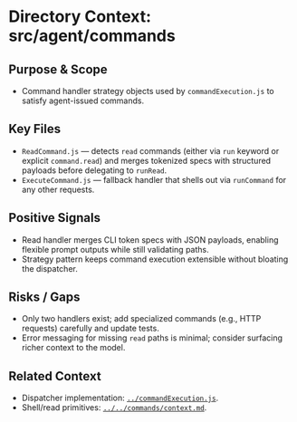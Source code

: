# Directory Context: src/agent/commands

## Purpose & Scope
- Command handler strategy objects used by `commandExecution.js` to satisfy agent-issued commands.

## Key Files
- `ReadCommand.js` — detects `read` commands (either via `run` keyword or explicit `command.read`) and merges tokenized specs with structured payloads before delegating to `runRead`.
- `ExecuteCommand.js` — fallback handler that shells out via `runCommand` for any other requests.

## Positive Signals
- Read handler merges CLI token specs with JSON payloads, enabling flexible prompt outputs while still validating paths.
- Strategy pattern keeps command execution extensible without bloating the dispatcher.

## Risks / Gaps
- Only two handlers exist; add specialized commands (e.g., HTTP requests) carefully and update tests.
- Error messaging for missing `read` paths is minimal; consider surfacing richer context to the model.

## Related Context
- Dispatcher implementation: [`../commandExecution.js`](../commandExecution.js).
- Shell/read primitives: [`../../commands/context.md`](../../commands/context.md).
